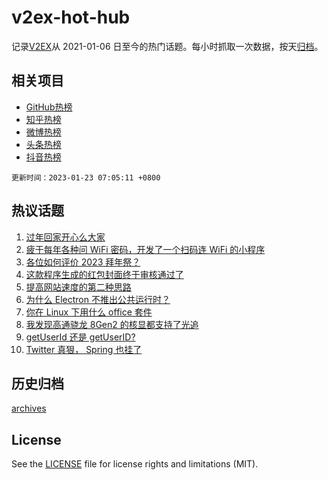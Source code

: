 # v2ex-hot-hub

 记录[V2EX](https://www.v2ex.com/)从 2021-01-06 日至今的热门话题。每小时抓取一次数据，按天[归档](archives)。
 
 ## 相关项目

- [GitHub热榜](https://github.com/snaildev/github-hot-hub)
- [知乎热榜](https://github.com/snaildev/zhihu-hot-hub)
- [微博热榜](https://github.com/snaildev/weibo-hot-hub)
- [头条热榜](https://github.com/snaildev/toutiao-hot-hub)
- [抖音热榜](https://github.com/snaildev/douyin-hot-hub)


 `更新时间：2023-01-23 07:05:11 +0800`

## 热议话题

1. [过年回家开心么大家](https://www.v2ex.com/t/910234)
1. [疲于每年各种问 WiFi 密码，开发了一个扫码连 WiFi 的小程序](https://www.v2ex.com/t/910232)
1. [各位如何评价 2023 拜年祭？](https://www.v2ex.com/t/910222)
1. [这款程序生成的红包封面终于审核通过了](https://www.v2ex.com/t/910245)
1. [提高网站速度的第二种思路](https://www.v2ex.com/t/910229)
1. [为什么 Electron 不推出公共运行时？](https://www.v2ex.com/t/910242)
1. [你在 Linux 下用什么 office 套件](https://www.v2ex.com/t/910259)
1. [我发现高通骁龙 8Gen2 的核显都支持了光追](https://www.v2ex.com/t/910225)
1. [getUserId 还是 getUserID?](https://www.v2ex.com/t/910246)
1. [Twitter 真狠， Spring 也挂了](https://www.v2ex.com/t/910247)

## 历史归档

[archives](archives)

## License

See the [LICENSE](LICENSE) file for license rights and limitations (MIT).
